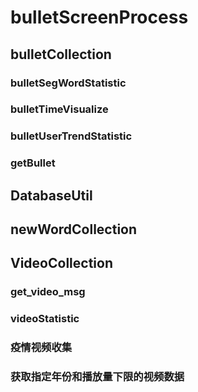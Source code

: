 # bulletScreenProcess
## bulletCollection
### bulletSegWordStatistic

### bulletTimeVisualize

### bulletUserTrendStatistic

### getBullet

## DatabaseUtil

## newWordCollection

## VideoCollection

### get_video_msg

### videoStatistic

### 疫情视频收集

### 获取指定年份和播放量下限的视频数据

